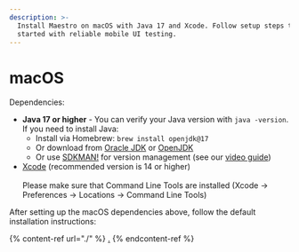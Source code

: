 ```yaml
---
description: >-
  Install Maestro on macOS with Java 17 and Xcode. Follow setup steps to get
  started with reliable mobile UI testing.
---
```


# macOS

Dependencies:

* **Java 17 or higher** - You can verify your Java version with `java -version`. If you need to install Java:
  * Install via Homebrew: `brew install openjdk@17`
  * Or download from [Oracle JDK](https://www.oracle.com/java/technologies/downloads/) or [OpenJDK](https://openjdk.org/install/)
  * Or use [SDKMAN!](https://sdkman.io/) for version management (see our [video guide](https://www.youtube.com/watch?v=yR7BGMjK0vM))
* [Xcode](https://developer.apple.com/xcode/) (recommended version is 14 or higher)\
  \
  Please make sure that Command Line Tools are installed (Xcode -> Preferences -> Locations -> Command Line Tools)

After setting up the macOS dependencies above, follow the default installation instructions:

{% content-ref url="./" %}
[.](./)
{% endcontent-ref %}

